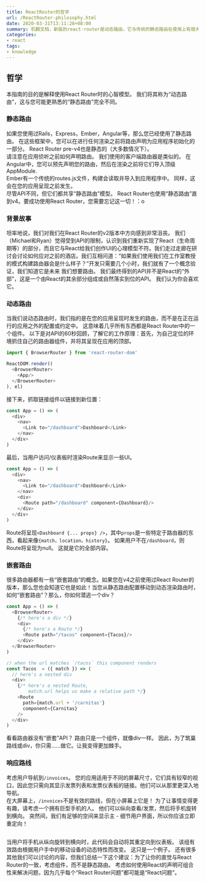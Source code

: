 ```yaml
---
title: ReactRouter的哲学
url: /ReactRouter-philosophy.html
date: 2020-03-31T13:11:28+08:00
summary: 机翻文档，新版的react-router是动态路由，它与传统的静态路由在使用上有很大的不同
categories:
- react
tags:
- knowledge
---
```


## 哲学
本指南的目的是解释使用React Router时的心智模型。 我们将其称为“动态路由”，这与您可能更熟悉的“静态路由”完全不同。  
### 静态路由
如果您使用过Rails，Express，Ember，Angular等，那么您已经使用了静态路由。 在这些框架中，您可以在进行任何渲染之前将路由声明为应用程序初始化的一部分。 React Router pre-v4也是静态的（大多数情况下）。   
请注意在应用侦听之前如何声明路由。 我们使用的客户端路由器是类似的。 在Angular中，您可以预先声明您的路由，然后在渲染之前将它们导入顶级AppModule.  
Ember有一个传统的routes.js文件，构建会读取并导入到应用程序中。 同样，这会在您的应用呈现之前发生。  
尽管API不同，但它们都共享“静态路由”模型。 React Router也使用“静态路由”直到v4。要成功使用React Router，您需要忘记这一切！：o  
### 背景故事
坦率地说，我们对我们在React Router的v2版本中方向感到非常沮丧。 我们（Michael和Ryan）觉得受到API的限制，认识到我们重新实现了React（生命周期等）的部分，而且它与React给我们创作UI的心理模型不符。我们走过走廊在研讨会讨论如何应对之前的酒店。我们互相问道：“如果我们使用我们在工作室教授的模式构建路由器会是什么样子？”开发只需要几个小时，我们就有了一个概念验证，我们知道它是未来 我们想要路由。 我们最终得到的API并不是React的“外部”，这是一个由React的其余部分组成或自然落实到位的API。 我们认为你会喜欢它。  
### 动态路由
当我们说动态路由时，我们指的是在您的应用呈现时发生的路由，而不是在正在运行的应用之外的配置或约定中。 这意味着几乎所有东西都是React Router中的一个组件。 以下是对API的60秒回顾，了解它的工作原理：首先，为自己定位的环境抓住自己的路由器组件，并将其呈现在应用的顶部。
```js
import { BrowserRouter } from 'react-router-dom'

ReactDOM.render((
  <BrowserRouter>
    <App/>
  </BrowserRouter>
), el)
```
接下来，抓取链接组件以链接到新位置：
```js
const App = () => (
  <div>
    <nav>
      <Link to="/dashboard">Dashboard</Link>
    </nav>
  </div>
)
```
最后，当用户访问/仪表板时渲染Route来显示一些UI。
```js
const App = () => (
  <div>
    <nav>
      <Link to="/dashboard">Dashboard</Link>
    </nav>
    <div>
      <Route path="/dashboard" component={Dashboard}/>
    </div>
  </div>
)
```
Route将呈现`<Dashboard {... props} />`，其中`props`是一些特定于路由器的东西，看起来像`{match，location，history}`。 如果用户不在`/dashboard`，则Route将呈现为null。 这就是它的全部内容。  

### 嵌套路由
很多路由器都有一些“嵌套路由”的概念。如果您在v4之前使用过React Router的版本，那么您也会知道它也是如此！当您从静态路由配置移动到动态渲染路由时，如何“嵌套路由”？那么，你如何潜逃一个div？  
```js
const App = () => (
  <BrowserRouter>
    {/* here's a div */}
    <div>
      {/* here's a Route */}
      <Route path="/tacos" component={Tacos}/>
    </div>
  </BrowserRouter>
)

// when the url matches `/tacos` this component renders
const Tacos  = ({ match }) => (
  // here's a nested div
  <div>
    {/* here's a nested Route,
        match.url helps us make a relative path */}
    <Route
      path={match.url + '/carnitas'}
      component={Carnitas}
    />
  </div>
)
```
看看路由器没有“嵌套”API？ 路由只是一个组件，就像div一样。 因此，为了筑巢路线或div，你只需......做它。让我变得更加棘手。

### 响应路线
考虑用户导航到`/invoices`。 您的应用适用于不同的屏幕尺寸，它们具有较窄的视口，因此您只需向其显示发票列表和发票仪表板的链接。他们可以从那里更深入地导航。  
在大屏幕上，`/invoices`不是有效的路线，但在小屏幕上它是！ 为了让事情变得更有趣，请考虑一个拥有巨型手机的人。 他们可以纵向查看/发票，然后将手机旋转到横向。 突然间，我们有足够的空间来显示主 - 细节用户界面，所以你应该立即重定向！    
```

```
当用户将手机从纵向旋转到横向时，此代码会自动将其重定向到仪表板。 该组有效路由根据用户手中的移动设备的动态特性而改变。
这只是一个例子。 还有很多其他我们可以讨论的内容，但我们总结一下这个建议：为了让你的直觉与React Router的一致，考虑组件，而不是静态路由。 考虑如何使用React的声明可组合性来解决问题，因为几乎每个“React Router问题”都可能是“React问题”。
